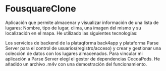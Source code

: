 # FousquareClone
Aplicación que permite almacenar y visualizar información de una lista de lugares: Nombre, tipo de lugar, clima, una imagen del mismo y su localización en el mapa. He utilizado las siguientes tecnologías:

Los servicios de backend de la plataqforma back4app y plataforma Parse Server para el control de usuarios(registro/acceso) y crear y gestionar una colección de datos con los lugares almacenados.
Para vincular mi aplicación a Parse Server elegí el gestor de dependencias CocoaPods.
He añadido un archivo .m4v con una demostración del funcionamiento.

